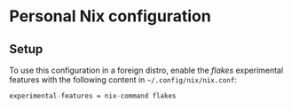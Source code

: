 # Personal Nix configuration

## Setup

To use this configuration in a foreign distro, enable the *flakes* experimental features with the following content in `~/.config/nix/nix.conf`:

```nix
experimental-features = nix-command flakes
```

